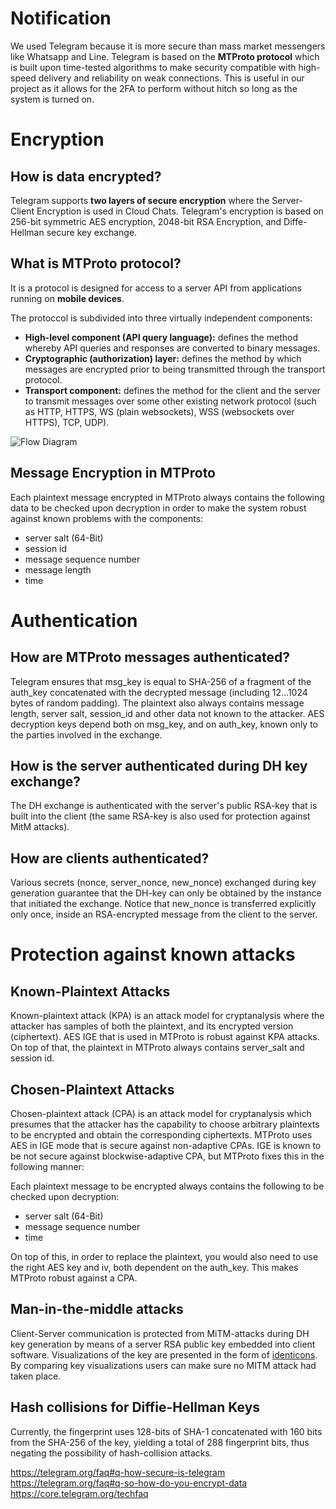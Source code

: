 # Notification
We used Telegram because it is more secure than mass market messengers like Whatsapp and Line. Telegram is based on the **MTProto protocol** which is built upon time-tested algorithms to make security compatible with high-speed delivery and reliability on weak connections. This is useful in our project as it allows for the 2FA to perform without hitch so long as the system is turned on.

# Encryption
## How is data encrypted?
Telegram supports **two layers of secure encryption** where the Server-Client Encryption is used in Cloud Chats. Telegram's encryption is based on 256-bit symmetric AES encryption, 2048-bit RSA Encryption, and Diffe-Hellman secure key exchange.

## What is MTProto protocol?
It is a protocol is designed for access to a server API from applications running on **mobile devices**.

The protoccol is subdivided into three virtually independent components:
- **High-level component (API query language):** defines the method whereby API queries and responses are converted to binary messages.
- **Cryptographic (authorization) layer:** defines the method by which messages are encrypted prior to being transmitted through the transport protocol.
- **Transport component:** defines the method for the client and the server to transmit messages over some other existing network protocol (such as HTTP, HTTPS, WS (plain websockets), WSS (websockets over HTTPS), TCP, UDP).

![Flow Diagram](https://core.telegram.org/file/811140746/2/CzMyJPVnPo8.81605/c2310d6ede1a5e220f)

## Message Encryption in MTProto
Each plaintext message encrypted in MTProto always contains the following data to be checked upon decryption in order to make the system robust against known problems with the components:
- server salt (64-Bit)
- session id
- message sequence number
- message length
- time

# Authentication
## How are MTProto messages authenticated?
Telegram ensures that msg_key is equal to SHA-256 of a fragment of the auth_key concatenated with the decrypted message (including 12…1024 bytes of random padding). The plaintext also always contains message length, server salt, session_id and other data not known to the attacker. AES decryption keys depend both on msg_key, and on auth_key, known only to the parties involved in the exchange.

## How is the server authenticated during DH key exchange?
The DH exchange is authenticated with the server's public RSA-key that is built into the client (the same RSA-key is also used for protection against MitM attacks).

## How are clients authenticated?
Various secrets (nonce, server_nonce, new_nonce) exchanged during key generation guarantee that the DH-key can only be obtained by the instance that initiated the exchange. Notice that new_nonce is transferred explicitly only once, inside an RSA-encrypted message from the client to the server.

# Protection against known attacks
## Known-Plaintext Attacks
Known-plaintext attack (KPA) is an attack model for cryptanalysis where the attacker has samples of both the plaintext, and its encrypted version (ciphertext). AES IGE that is used in MTProto is robust against KPA attacks. On top of that, the plaintext in MTProto always contains server_salt and session id.

## Chosen-Plaintext Attacks
Chosen-plaintext attack (CPA) is an attack model for cryptanalysis which presumes that the attacker has the capability to choose arbitrary plaintexts to be encrypted and obtain the corresponding ciphertexts. MTProto uses AES in IGE mode that is secure against non-adaptive CPAs. IGE is known to be not secure against blockwise-adaptive CPA, but MTProto fixes this in the following manner:

Each plaintext message to be encrypted always contains the following to be checked upon decryption:
- server salt (64-Bit)
- message sequence number
- time

On top of this, in order to replace the plaintext, you would also need to use the right AES key and iv, both dependent on the auth_key. This makes MTProto robust against a CPA.

## Man-in-the-middle attacks
Client-Server communication is protected from MiTM-attacks during DH key generation by means of a server RSA public key embedded into client software.  Visualizations of the key are presented in the form of [identicons](https://telegram.org/img/key_image.jpg). By comparing key visualizations users can make sure no MITM attack had taken place. 

## Hash collisions for Diffie-Hellman Keys
Currently, the fingerprint uses 128-bits of SHA-1 concatenated with 160 bits from the SHA-256 of the key, yielding a total of 288 fingerprint bits, thus negating the possibility of hash-collision attacks.

https://telegram.org/faq#q-how-secure-is-telegram
https://telegram.org/faq#q-so-how-do-you-encrypt-data
https://core.telegram.org/techfaq
